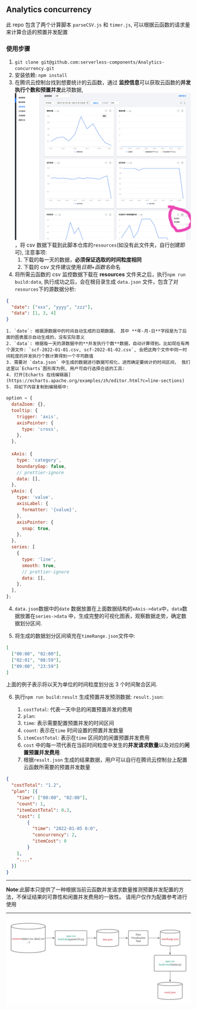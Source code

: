## Analytics concurrency

此 repo 包含了两个计算脚本 `parseCSV.js` 和 `timer.js`, 可以根据云函数的请求量来计算合适的预置并发配置

### 使用步骤

1. `git clone git@github.com:serverless-components/Analytics-concurrency.git`
2. 安装依赖: `npm install`
3. 在腾讯云控制台找到想要统计的云函数，通过 **监控信息**可以获取云函数的**并发执行个数和预置并发**此项数据, ![](./assets/save_resource.jpg)，将 csv 数据下载到此脚本仓库的`resources`(如没有此文件夹，自行创建即可), 注意事项:
   1. 下载的每一天的数据，**必须保证选取的时间粒度相同**
   2. 下载的 csv 文件建议使用*日期+函数名*命名
4. 将所需云函数的 csv 监控数据下载在 **resources** 文件夹之后，执行`npm run build:data`, 执行成功之后，会在根目录生成 `data.json` 文件，包含了对`resources`下的源数据分析:

```json
{
  "date": ["xxx", "yyyy", "zzz"],
  "data": [1, 3, 4]
}
```

    1. `date`: 根据源数据中的时间自动生成的日期数据， 其中 **年-月-日**字段是为了后面的图表展示自动生成的，没有实际意义
    2. `data`: 根据每一天的源数据中的**并发执行个数**数据，自动计算得到。比如现在有两个源文件: `scf-2022-01-01.csv, scf-2022-01-02.csv`, 会把这两个文件中同一时间粒度的并发执行个数计算得到一个平均数值
    3. 需要对 `data.json` 中生成的数据进行数据可视化，进而确定要统计的时间区间， 我们这里以`Echarts`图形库为例, 用户可自行选择合适的工具:
    4. 打开[Echarts 在线编辑器](https://echarts.apache.org/examples/zh/editor.html?c=line-sections)
    5. 将如下内容复制到编辑框中:

```javascript
option = {
  dataZoom: {},
  tooltip: {
    trigger: 'axis',
    axisPointer: {
      type: 'cross',
    },
  },

  xAxis: {
    type: 'category',
    boundaryGap: false,
    // prettier-ignore
    data: [],
  },
  yAxis: {
    type: 'value',
    axisLabel: {
      formatter: '{value}',
    },
    axisPointer: {
      snap: true,
    },
  },
  series: [
    {
      type: 'line',
      smooth: true,
      // prettier-ignore
      data: [],
    },
  ],
};
```

4. `data.json`数据中的`date` 数据放置在上面数据结构的`xAxis->data`中，`data`数据放置在`series->data` 中，生成完整的可视化图表，观察数据走势，确定数据划分区间.

5. 将生成的数据划分区间填充在`timeRange.json`文件中:

```json
[
  ["00:00", "02:00"],
  ["02:01", "08:59"],
  ["09:00", "23:59"]
]
```

上面的例子表示将以天为单位的时间粒度划分出 3 个时间聚合区间.

6. 执行`npm run build:result` 生成预置并发预测数据: `result.json`:

   1. `costTotal`: 代表一天中总的闲置预置并发的费用
   2. `plan`:
   3. `time`: 表示需要配置预置并发的时间区间
   4. `count`: 表示在`time` 时间设置的预置并发数量
   5. `itemCostTotal`: 表示在`time` 区间的的闲置预置并发费用
   6. `cost` 中的每一项代表在当前时间粒度中发生的**并发请求数量**以及对应的**闲置预置并发费用**.
   7. 根据`result.json` 生成的结果数据，用户可以自行在腾讯云控制台上配置云函数所需要的预置并发数量

```json
{
  "costTotal": "1.2",
  "plan": [{
    "time": ["00:00", "02:00"],
    "count": 1,
    "itemCostTotal": 0.3,
    "cost": [
        {
          "time": "2022-01-05 0:0",
          "concurrency": 2,
          "itemCost": 0
        }
    ],
    "...."
  }]
}
```

---
**Note**:此脚本只提供了一种根据当前云函数并发请求数量推测预置并发配置的方法，不保证结果的可靠性和闲置并发费用的一致性。 请用户仅作为配置参考进行使用

---
![流程图](./assets/Analytics-concurrency-process.png)
